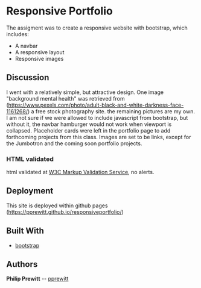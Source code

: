 # Responsive Portfolio

The assigment was to create a responsive website with bootstrap, which includes:
   
   * A navbar
   * A responsive layout
   * Responsive images

## Discussion

I went with a relatively simple, but attractive design. One image "background mental health" was retrieved from (https://www.pexels.com/photo/adult-black-and-white-darkness-face-1161268/) a free stock photography site. the remaining pictures are my own. I am not sure if we were allowed to include javascript from bootstrap, but without it, the navbar hamburger would not work when viewport is collapsed. Placeholder cards were left in the portfolio page to add forthcoming projects from this class. Images are set to be links, except for the Jumbotron and the coming soon portfolio projects.  


### HTML validated

html validated at [W3C Markup Validation Service](https://validator.w3.org/), no alerts.


## Deployment

This site is deployed within github pages (https://pprewitt.github.io/responsiveportfolio/)

## Built With

* [bootstrap](https://getbootstrap.com/)


## Authors

**Philip Prewitt** -- [pprewitt](https://github.com/pprewitt)


